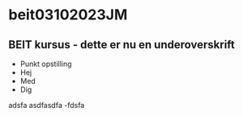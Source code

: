 # beit03102023JM
## BEIT kursus - dette er nu en underoverskrift 
- Punkt opstilling
- Hej
- Med
- Dig

adsfa
asdfasdfa
-fdsfa 
